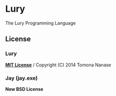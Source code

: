 Lury
====

The Lury Programming Language


## License

### Lury

[__MIT License__](../master/LICENSE.lury) /
Copyright (C) 2014 Tomona Nanase

### Jay (jay.exe)

__New BSD License__
